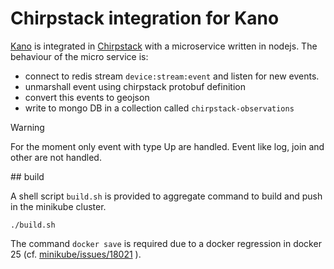 # Chirpstack integration for Kano

[Kano](https://kalisio.github.io/kano/) is integrated in [Chirpstack](https://github.com/chirpstack/) with a microservice written in nodejs.
The behaviour of the micro service is:

  * connect to redis stream `device:stream:event` and listen for new events.
  * unmarshall event using chirpstack protobuf definition
  * convert this events to geojson
  * write to mongo DB in a collection called `chirpstack-observations`

> [!WARNING]
> For the moment only event with type Up are handled. Event like log, join and other are not handled.

## build

A shell script `build.sh` is provided to aggregate command to build and push in the minikube cluster.

```shell
./build.sh
```

The command `docker save` is required due to a docker regression in docker 25 (cf. [minikube/issues/18021](https://github.com/kubernetes/minikube/issues/18021) ).
